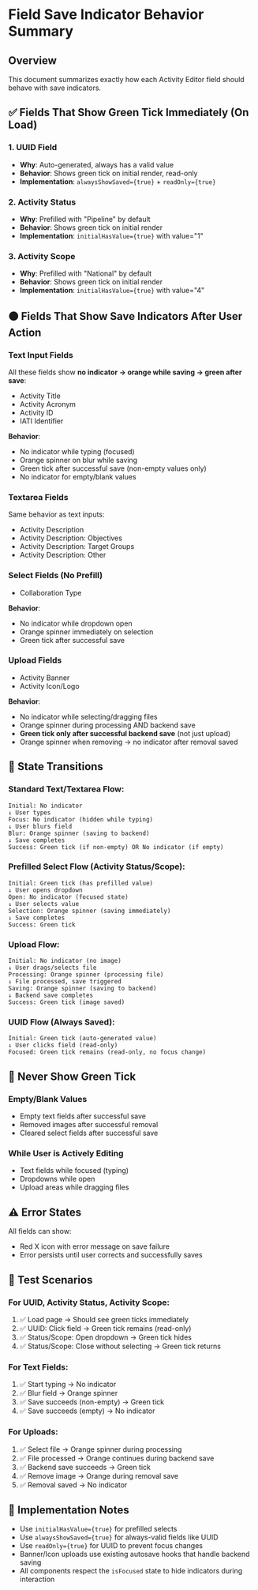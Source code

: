 # Field Save Indicator Behavior Summary

## Overview
This document summarizes exactly how each Activity Editor field should behave with save indicators.

## ✅ Fields That Show Green Tick Immediately (On Load)

### 1. UUID Field
- **Why**: Auto-generated, always has a valid value
- **Behavior**: Shows green tick on initial render, read-only
- **Implementation**: `alwaysShowSaved={true}` + `readOnly={true}`

### 2. Activity Status
- **Why**: Prefilled with "Pipeline" by default
- **Behavior**: Shows green tick on initial render
- **Implementation**: `initialHasValue={true}` with value="1"

### 3. Activity Scope
- **Why**: Prefilled with "National" by default  
- **Behavior**: Shows green tick on initial render
- **Implementation**: `initialHasValue={true}` with value="4"

## 🟠 Fields That Show Save Indicators After User Action

### Text Input Fields
All these fields show **no indicator → orange while saving → green after save**:
- Activity Title
- Activity Acronym  
- Activity ID
- IATI Identifier

**Behavior**:
- No indicator while typing (focused)
- Orange spinner on blur while saving
- Green tick after successful save (non-empty values only)
- No indicator for empty/blank values

### Textarea Fields  
Same behavior as text inputs:
- Activity Description
- Activity Description: Objectives
- Activity Description: Target Groups
- Activity Description: Other

### Select Fields (No Prefill)
- Collaboration Type

**Behavior**:
- No indicator while dropdown open
- Orange spinner immediately on selection
- Green tick after successful save

### Upload Fields
- Activity Banner
- Activity Icon/Logo

**Behavior**:
- No indicator while selecting/dragging files
- Orange spinner during processing AND backend save
- **Green tick only after successful backend save** (not just upload)
- Orange spinner when removing → no indicator after removal saved

## 🔄 State Transitions

### Standard Text/Textarea Flow:
```
Initial: No indicator
↓ User types
Focus: No indicator (hidden while typing)
↓ User blurs field
Blur: Orange spinner (saving to backend)
↓ Save completes
Success: Green tick (if non-empty) OR No indicator (if empty)
```

### Prefilled Select Flow (Activity Status/Scope):
```
Initial: Green tick (has prefilled value)
↓ User opens dropdown  
Open: No indicator (focused state)
↓ User selects value
Selection: Orange spinner (saving immediately)
↓ Save completes
Success: Green tick
```

### Upload Flow:
```
Initial: No indicator (no image)
↓ User drags/selects file
Processing: Orange spinner (processing file)
↓ File processed, save triggered
Saving: Orange spinner (saving to backend)
↓ Backend save completes
Success: Green tick (image saved) 
```

### UUID Flow (Always Saved):
```
Initial: Green tick (auto-generated value)
↓ User clicks field (read-only)
Focused: Green tick remains (read-only, no focus change)
```

## 🚫 Never Show Green Tick

### Empty/Blank Values
- Empty text fields after successful save
- Removed images after successful removal
- Cleared select fields after successful save

### While User is Actively Editing
- Text fields while focused (typing)
- Dropdowns while open
- Upload areas while dragging files

## ⚠️ Error States

All fields can show:
- Red X icon with error message on save failure
- Error persists until user corrects and successfully saves

## 🧪 Test Scenarios

### For UUID, Activity Status, Activity Scope:
1. ✅ Load page → Should see green ticks immediately
2. ✅ UUID: Click field → Green tick remains (read-only)
3. ✅ Status/Scope: Open dropdown → Green tick hides
4. ✅ Status/Scope: Close without selecting → Green tick returns

### For Text Fields:
1. ✅ Start typing → No indicator
2. ✅ Blur field → Orange spinner
3. ✅ Save succeeds (non-empty) → Green tick
4. ✅ Save succeeds (empty) → No indicator

### For Uploads:
1. ✅ Select file → Orange spinner during processing
2. ✅ File processed → Orange continues during backend save  
3. ✅ Backend save succeeds → Green tick
4. ✅ Remove image → Orange during removal save
5. ✅ Removal saved → No indicator

## 📝 Implementation Notes

- Use `initialHasValue={true}` for prefilled selects
- Use `alwaysShowSaved={true}` for always-valid fields like UUID
- Use `readOnly={true}` for UUID to prevent focus changes
- Banner/Icon uploads use existing autosave hooks that handle backend saving
- All components respect the `isFocused` state to hide indicators during interaction